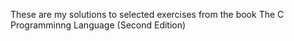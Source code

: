 These are my solutions to selected exercises from the book The C Programminng Language (Second Edition)
